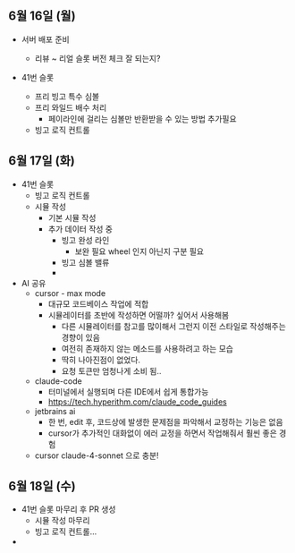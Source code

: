 
## 6월 16일 (월)

- 서버 배포 준비
	- 리뷰 ~ 리얼 슬롯 버전 체크 잘 되는지?

- 41번 슬롯
	- 프리 빙고 특수 심볼
	- 프리 와일드 배수 처리
		- 페이라인에 걸리는 심볼만 반환받을 수 있는 방법 추가필요
	- 빙고 로직 컨트롤


## 6월 17일 (화)

- 41번 슬롯
	- 빙고 로직 컨트롤
	- 시뮬 작성
		- 기본 시뮬 작성
		- 추가 데이터 작성 중
			- 빙고 완성 라인
				- 보완 필요 wheel 인지 아닌지 구분 필요
			- 빙고 심볼 밸류
			- 
- AI 공유
	- cursor - max mode
		- 대규모 코드베이스 작업에 적합
		- 시뮬레이터를 초반에 작성하면 어떨까? 싶어서 사용해봄
			- 다른 시뮬레이터를 참고를 많이해서 그런지 이전 스타일로 작성해주는 경향이 있음
			- 여전히 존재하지 않는 메소드를 사용하려고 하는 모습
			- 딱히 나아진점이 없었다.
			- 요청 토큰만 엄청나게 소비 됨..
	- claude-code
		- 터미널에서 실행되며 다른 IDE에서 쉽게 통합가능
		- https://tech.hyperithm.com/claude_code_guides
	- jetbrains ai
		- 한 번, edit 후, 코드상에 발생한 문제점을 파악해서 교정하는 기능은 없음
		- cursor가 추가적인 대화없이 에러 교정을 하면서 작업해줘서 훨씬 좋은 경험
	- cursor claude-4-sonnet 으로 충분!


## 6월 18일 (수)

- 41번 슬롯 마무리 후 PR 생성
	- 시뮬 작성 마무리
	- 빙고 로직 컨트롤...
- 